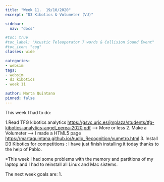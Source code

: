 ```yaml
---
title: "Week 11.  19/10/2020"
excerpt: "D3 Kibotics & Volumeter (VU)"

sidebar:
  nav: "docs"

#toc: true
#toc_label: "Acustic Teleoperator 7 words & Collision Sound Event"
#toc_icon: "cog"
classes: wide

categories:
- websim
tags:
- websim
- d3 kibotics
- week 11

author: Marta Quintana
pinned: false
---
```


This week I had to do:


 1.Read TFG kibotics analytics https://gsyc.urjc.es/jmplaza/students/tfg-kibotics-analytics-angel_perea-2020.pdf  --> More or less
 2. Make a Volumeter --> I made a HTML5 page https://martaquintana.github.io/Audio_Recognition/vumetro.html
 3. Install D3 Kibotics for competitions : I have just finish installing it today thanks to the help of Pablo.
 
*This week I had some problems with the memory and partitions of my laptop and I had to reinstall all Linux and Mac sistems. 

The next week goals are:
1.
